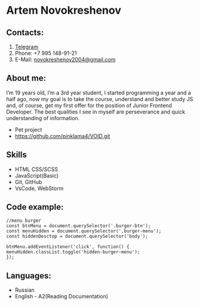 # Artem Novokreshenov
## Contacts:
1. [Telegram]()
2. Phone: +7 995 148-91-21
3. E-Mail: novokreshenov2004@gmail.com

## About me:
I’m 19 years old, I’m a 3rd year student, I started programming a year and a half ago, now my goal is to take the course, understand and better study JS and, of course, get my first offer for the position of Junior Frontend Developer. The best qualities I see in myself are perseverance and quick understanding of information.
* Pet project
* https://github.com/pinklama4/VOID.git

## Skills
* HTML CSS/SCSS
* JavaScript(Basic)
* Git, GitHub
* VsCode, WebStorm

## Code example:

```
//menu burger
const btnMenu = document.querySelector('.burger-btn');
const menuHidden = document.querySelector('.burger-menu');
const hiddenDesctop = document.querySelector('body');

btnMenu.addEventListener('click', function() {
menuHidden.classList.toggle('hidden-burger-menu');
});
```
## Languages:
* Russian
* English - A2(Reading Documentation)